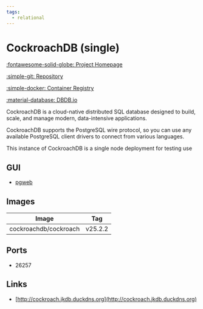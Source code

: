 ```yaml
---
tags:
  - relational
---
```

# CockroachDB (single)

[:fontawesome-solid-globe: Project Homepage](https://www.cockroachlabs.com/)

[:simple-git: Repository](https://github.com/cockroachdb/cockroach)

[:simple-docker: Container Registry](https://hub.docker.com/r/cockroachdb/cockroach)

[:material-database: DBDB.io](https://dbdb.io/db/cockroachdb)

CockroachDB is a cloud-native distributed SQL database designed to build, scale, and manage modern, data-intensive applications.

CockroachDB supports the PostgreSQL wire protocol, so you can use any available PostgreSQL client drivers to connect from various languages.

This instance of CockroachDB is a single node deployment for testing use

## GUI

- [pgweb](../pgweb)

## Images
| Image | Tag |
| --- | --- |
| cockroachdb/cockroach | v25.2.2 |

## Ports
- 26257

## Links
- [http://cockroach.jkdb.duckdns.org](http://cockroach.jkdb.duckdns.org)

